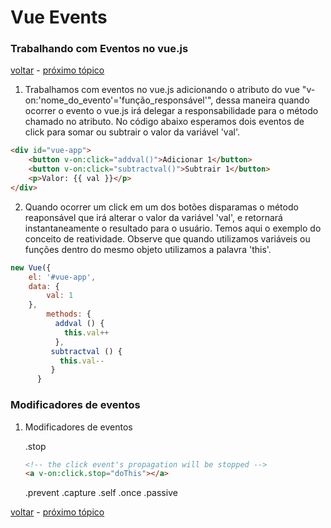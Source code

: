 # Vue Events
### Trabalhando com Eventos no vue.js

[voltar](https://github.com/CleverMatias/vueJsPlayList#tutorial-vue-js-por-matias-web-dev) - [próximo tópico]()

1. Trabalhamos com eventos no vue.js adicionando o atributo do vue "v-on:'nome_do_evento'='função_responsável'", dessa 	     maneira quando ocorrer o evento o vue.js irá delegar a responsabilidade para o método chamado no atributo.
No código abaixo esperamos dois eventos de click para somar ou subtrair o valor da variável 'val'.

```html
<div id="vue-app">
    <button v-on:click="addval()">Adicionar 1</button>
    <button v-on:click="subtractval()">Subtrair 1</button>
    <p>Valor: {{ val }}</p>
</div>
```

2. Quando ocorrer um click em um dos botões disparamas o método reaponsável que irá alterar o valor da variável 'val', e retornará instantaneamente o resultado para o usuário. Temos aqui o exemplo do conceito de reatividade. Observe que quando utilizamos variáveis ou funções dentro do mesmo objeto utilizamos a palavra 'this'.


```javascript
new Vue({
  	el: '#vue-app',
  	data: {
  		val: 1
  	},
        methods: {
          addval () {
            this.val++
          },
         subtractval () {
           this.val--
         }
      }
```

### Modificadores de eventos

  1. Modificadores de eventos
  
      .stop
      ```html
      <!-- the click event's propagation will be stopped -->
      <a v-on:click.stop="doThis"></a>

      ```
      .prevent
      .capture
      .self
      .once
      .passive

[voltar](https://github.com/CleverMatias/vueJsPlayList#tutorial-vue-js-por-matias-web-dev) - [próximo tópico]()



